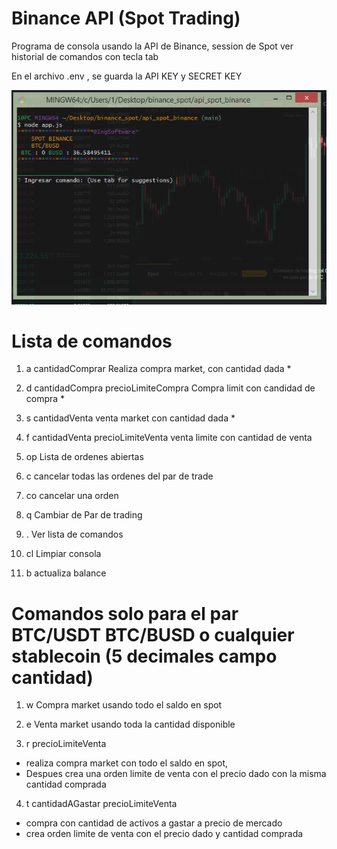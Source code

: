 # Binance API (Spot Trading)


Programa de consola usando la API de Binance, session de Spot
ver historial de comandos con tecla tab

En el archivo .env , se guarda la API KEY y SECRET KEY

![foto](img/binan_init.png)

# Lista de comandos

1) a cantidadComprar 
  Realiza compra market, con cantidad dada *

2) d cantidadCompra precioLimiteCompra
  Compra limit con candidad de compra *

3) s cantidadVenta
 venta market con cantidad dada *

4) f cantidadVenta precioLimiteVenta
 venta limite con cantidad de venta

5) op
  Lista de ordenes abiertas

6) c
  cancelar todas las ordenes del par de trade

7) co
 cancelar una orden

8) q
  Cambiar de Par de trading

9) .
  Ver lista de comandos

10) cl
  Limpiar consola

11) b
 actualiza balance
# Comandos solo para el par BTC/USDT BTC/BUSD o cualquier stablecoin (5 decimales campo cantidad)

1) w
  Compra market usando todo el saldo en spot

2) e
  Venta market usando toda la cantidad disponible
         
3) r precioLimiteVenta
  - realiza compra market con todo el saldo en spot,
  - Despues crea una orden limite de venta con el precio dado con la misma cantidad comprada

4) t cantidadAGastar precioLimiteVenta
  - compra con cantidad de activos a gastar a precio de  mercado
  - crea orden limite de venta con el precio dado y cantidad comprada
